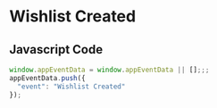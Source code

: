 # Wishlist Created

### 

## Javascript Code
```js
window.appEventData = window.appEventData || [];;;
appEventData.push({
  "event": "Wishlist Created"
});
```








